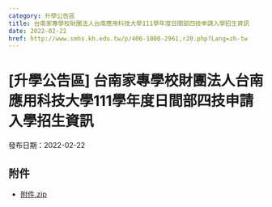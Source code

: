```yaml
---
category: 升學公告區
title: 台南家專學校財團法人台南應用科技大學111學年度日間部四技申請入學招生資訊
date: 2022-02-22
href: http://www.smhs.kh.edu.tw/p/406-1000-2961,r20.php?Lang=zh-tw
---
```


# [升學公告區] 台南家專學校財團法人台南應用科技大學111學年度日間部四技申請入學招生資訊

發布日期：2022-02-22



## 附件

- [附件.zip](https://www.smhs.kh.edu.tw/app/index.php?Action=downloadfile&file=WVhSMFlXTm9MelV4TDNCMFlWOHlOamsxWHpJMU5EQTVORGRmT1RBME5EWXVlbWx3&fname=DGGGROTSYWQO41XX50LKSWHGRK30OOLKDGUWTSKK4125MLVWKPROVTPOUSSSPKPO)
